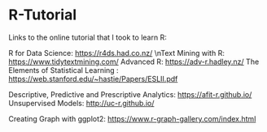 # R-Tutorial

Links to the online tutorial that I took to learn R:

R for Data Science: https://r4ds.had.co.nz/
\nText Mining with R: https://www.tidytextmining.com/
Advanced R: https://adv-r.hadley.nz/
The Elements of Statistical Learning : https://web.stanford.edu/~hastie/Papers/ESLII.pdf

Descriptive, Predictive and Prescriptive Analytics: https://afit-r.github.io/
Unsupervised Models: http://uc-r.github.io/

Creating Graph with ggplot2: https://www.r-graph-gallery.com/index.html


